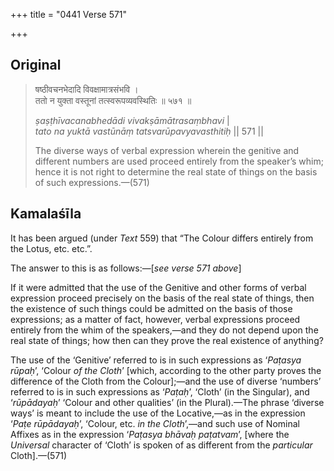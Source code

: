 +++
title = "0441 Verse 571"

+++
## Original 
>
> षष्ठीवचनभेदादि विवक्षामात्रसंभवि ।  
> ततो न युक्ता वस्तूनां तत्स्वरूपव्यवस्थितिः ॥ ५७१ ॥ 
>
> *ṣaṣṭhīvacanabhedādi vivakṣāmātrasaṃbhavi* \|  
> *tato na yuktā vastūnāṃ tatsvarūpavyavasthitiḥ* \|\| 571 \|\| 
>
> The diverse ways of verbal expression wherein the genitive and different numbers are used proceed entirely from the speaker’s whim; hence it is not right to determine the real state of things on the basis of such expressions.—(571)



## Kamalaśīla

It has been argued (under *Text* 559) that “The Colour differs entirely from the Lotus, etc. etc.”.

The answer to this is as follows:—[*see verse 571 above*]

If it were admitted that the use of the Genitive and other forms of verbal expression proceed precisely on the basis of the real state of things, then the existence of such things could be admitted on the basis of those expressions; as a matter of fact, however, verbal expressions proceed entirely from the whim of the speakers,—and they do not depend upon the real state of things; how then can they prove the real existence of anything?

The use of the ‘Genitive’ referred to is in such expressions as ‘*Paṭasya* *rūpaḥ*’, ‘Colour *of the Cloth*’ [which, according to the other party proves the difference of the Cloth from the Colour];—and the use of diverse ‘numbers’ referred to is in such expressions as ‘*Paṭaḥ*’, ‘Cloth’ (in the Singular), and ‘*rūpādayaḥ*’ ‘Colour and other qualities’ (in the Plural).—The phrase ‘diverse ways’ is meant to include the use of the Locative,—as in the expression ‘*Paṭe rūpādayaḥ*’, ‘Colour, etc. *in the Cloth*’,—and such use of Nominal Affixes as in the expression ‘*Paṭasya bhāvaḥ paṭatvam*’, [where the *Universal* character of ‘Cloth’ is spoken of as different from the *particular* Cloth].—(571)


